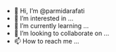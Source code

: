 - 👋 Hi, I’m @parmidarafati
- 👀 I’m interested in ...
- 🌱 I’m currently learning ...
- 💞️ I’m looking to collaborate on ...
- 📫 How to reach me ...

<!---
parmidarafati/parmidarafati is a ✨ special ✨ repository because its `README.md` (this file) appears on your GitHub profile.
You can click the Preview link to take a look at your changes.
--->

